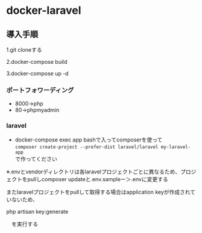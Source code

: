# docker-laravel 

## 導入手順

1.git cloneする

2.docker-compose build

3.docker-compose up -d

### ポートフォワーディング

* 8000→php
* 80→phpmyadmin

### laravel

* docker-compose exec app bashで入ってcomposerを使って
　<br>```composer create-project --prefer-dist laravel/laravel my-laravel-app```
  <br>で作ってください


※.envとvendorディレクトリは各laravelプロジェクトごとに異なるため、プロジェクトをpullしcomposer updateと.env.sampleー＞.envに変更する

 またlaravelプロジェクトをpullして取得する場合はapplication keyが作成されていないため、
 
 php artisan key:generate
 
　を実行する
